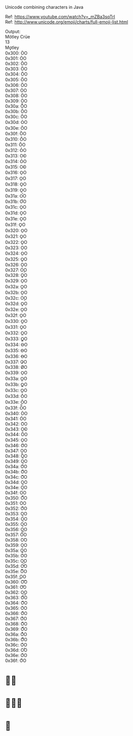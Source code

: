 Unicode combining characters in Java

Ref: https://www.youtube.com/watch?v=_mZBa3sqTrI  
Ref: http://www.unicode.org/emoji/charts/full-emoji-list.html  

Output:  
Mötley Crüe  
13  
Mo̟tley  
0x300: ÒO  
0x301: ÓO  
0x302: ÔO  
0x303: ÕO  
0x304: ŌO  
0x305: O̅O  
0x306: ŎO  
0x307: ȮO  
0x308: ÖO  
0x309: ỎO  
0x30a: O̊O  
0x30b: ŐO  
0x30c: ǑO  
0x30d: O̍O  
0x30e: O̎O  
0x30f: ȌO  
0x310: O̐O  
0x311: ȎO  
0x312: O̒O  
0x313: O̓O  
0x314: O̔O  
0x315: O̕O  
0x316: O̖O  
0x317: O̗O  
0x318: O̘O  
0x319: O̙O  
0x31a: O̚O  
0x31b: ƠO  
0x31c: O̜O  
0x31d: O̝O  
0x31e: O̞O  
0x31f: O̟O  
0x320: O̠O  
0x321: O̡O  
0x322: O̢O  
0x323: ỌO  
0x324: O̤O  
0x325: O̥O  
0x326: O̦O  
0x327: O̧O  
0x328: ǪO  
0x329: O̩O  
0x32a: O̪O  
0x32b: O̫O  
0x32c: O̬O  
0x32d: O̭O  
0x32e: O̮O  
0x32f: O̯O  
0x330: O̰O  
0x331: O̱O  
0x332: O̲O  
0x333: O̳O  
0x334: O̴O  
0x335: O̵O  
0x336: O̶O  
0x337: O̷O  
0x338: O̸O  
0x339: O̹O  
0x33a: O̺O  
0x33b: O̻O  
0x33c: O̼O  
0x33d: O̽O  
0x33e: O̾O  
0x33f: O̿O  
0x340: ÒO  
0x341: ÓO  
0x342: O͂O  
0x343: O̓O  
0x344: Ö́O  
0x345: OͅO  
0x346: O͆O  
0x347: O͇O  
0x348: O͈O  
0x349: O͉O  
0x34a: O͊O  
0x34b: O͋O  
0x34c: O͌O  
0x34d: O͍O  
0x34e: O͎O  
0x34f: O͏O  
0x350: O͐O  
0x351: O͑O  
0x352: O͒O  
0x353: O͓O  
0x354: O͔O  
0x355: O͕O  
0x356: O͖O  
0x357: O͗O  
0x358: O͘O  
0x359: O͙O  
0x35a: O͚O  
0x35b: O͛O  
0x35c: O͜O  
0x35d: O͝O  
0x35e: O͞O  
0x35f: O͟O  
0x360: O͠O  
0x361: O͡O  
0x362: O͢O  
0x363: OͣO  
0x364: OͤO  
0x365: OͥO  
0x366: OͦO  
0x367: OͧO  
0x368: OͨO  
0x369: OͩO  
0x36a: OͪO  
0x36b: OͫO  
0x36c: OͬO  
0x36d: OͭO  
0x36e: OͮO  
0x36f: OͯO  
# 👍🏾  
# 👩🏾‍🚀  
# 🏴󠁧󠁢󠁥󠁮󠁧󠁿  
  